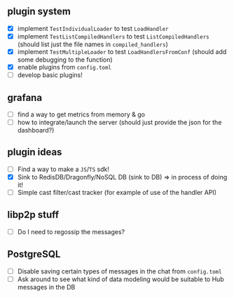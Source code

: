 ## plugin system
- [X] implement `TestIndividualLoader` to test `LoadHandler`
- [X] implement `TestListCompiledHandlers` to test `ListCompiledHandlers` (should list just the file names in `compiled_handlers`)
- [X] implement  `TestMultipleLoader` to test `LoadHandlersFromConf` (should add some debugging to the function)
- [X] enable plugins from `config.toml`
- [ ] develop basic plugins! 

## grafana
- [ ] find a way to get metrics from memory & go
- [ ] how to integrate/launch the server (should just provide the json for the dashboard?)

## plugin ideas
- [ ] Find a way to make a `JS`/`TS` sdk!
- [X] Sink to RedisDB/Dragonfly/NoSQL DB (sink to DB) => in process of doing it!
- [ ] Simple cast filter/cast tracker (for example of use of the handler API)

## libp2p stuff
- [ ] Do I need to regossip the messages? 

## PostgreSQL
- [ ] Disable saving certain types of messages in the chat from `config.toml`
- [ ] Ask around to see what kind of data modeling would be suitable to Hub messages in the DB